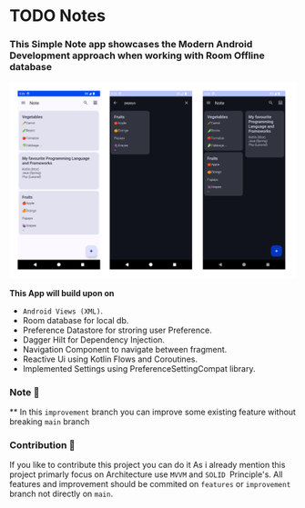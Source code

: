 # TODO Notes

### This Simple Note app showcases the Modern Android Development approach when working with Room Offline database

![Screenshots](Screenshots/Screenshots.png)

**This App will build upon on**

* `Android Views (XML)`.
* Room database for local db.
* Preference Datastore for stroring user Preference.
* Dagger Hilt for Dependency Injection.
* Navigation Component to navigate between fragment.
* Reactive Ui using Kotlin Flows and Coroutines.
* Implemented Settings using PreferenceSettingCompat library.

### Note 👀

** In this `improvement` branch you can improve some existing feature without breaking `main` branch

### Contribution 🤝

If you like to contribute this project you can do it
As i already mention this project primarly focus on Architecture use `MVVM` and `SOLID `Principle's.
All features and improvement should be commited on `features` or `improvement` branch not directly on `main`.
